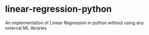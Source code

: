 # linear-regression-python
An implementation of Linear Regression in python without using any external ML libraries

